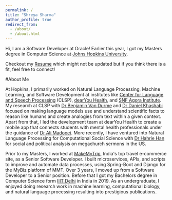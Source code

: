 ```yaml
---
permalink: /
title: "Shreya Sharma"
author_profile: true
redirect_from: 
  - /about/
  - /about.html
---
```

Hi, I am a Software Developer at Oracle! Earlier this year, I got my Masters degree in Computer Science at [Johns Hopkins University](https://www.cs.jhu.edu/).

Checkout my [Resume]({{site.url}}/files/Resume_Shreya_Sharma.pdf) which might not be updated but if you think there is a fit, feel free to connect!

#About Me

At Hopkins, I primarily worked on Natural Language Processing, Machine Learning, and Software Development at institutes like [Center for Language and Speech Processing](https://www.clsp.jhu.edu/) (CLSP), [dearYou Health](https://www.dearyouhealth.org/tech-board), and [SNF Agora Institute](https://snfagora.jhu.edu/). My research at CLSP with [Dr Benjamin Van Durme](https://www.cs.jhu.edu/~vandurme/) and [Dr Daniel Khashabi](https://danielkhashabi.com/) focused on making language models use and understand scientific facts to reason like humans and create analogies from text within a given context. Apart from that, I led the development team at dearYou Health to create a mobile app that connects students with mental health professionals under the guidance of [Dr Ali Madooei](https://www.linkedin.com/in/alimadooei/). More recently, I have ventured into Natural Language Processing for Computational Social Science with [Dr Hahrie Han](https://www.hahriehan.com/) for social and political analysis on megachurch sermons in the US.

Prior to my Masters, I worked at [MakeMyTrip](https://www.makemytrip.com/about-us.html), India's top travel e-commerce site, as a Senior Software Developer. I built microservices, APIs, and scripts to improve and automate data processes, using Spring-Boot and Django for the MyBiz platform of MMT. Over 3 years, I moved up from a Software Developer to a Senior position. Before that I got my Bachelors degree in Computer Science form [IIIT Delhi](https://www.iiitd.ac.in/) in India in 2019. As an undergraduate, I enjoyed doing research work in machine learning, computational biology, and natural language processing resulting into prestigious publications.
